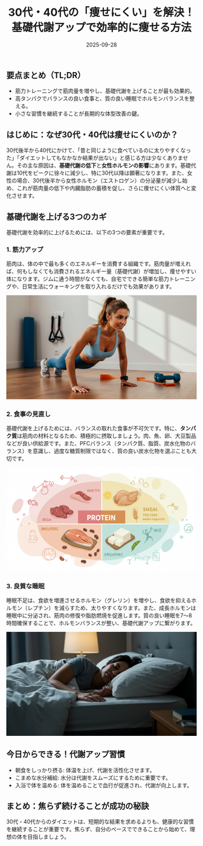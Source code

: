 ﻿---
title: "30代・40代の「痩せにくい」を解決！基礎代謝アップで効率的に痩せる方法"
date: 2025-09-28
tags: [ダイエット, 基礎代謝, エクササイズ, 筋トレ]
category: health
image: /ltb-blog/article_images/health/exercise.png
description: "30代・40代向けに、基礎代謝を上げて効率的に痩せるための筋トレ・食事・睡眠の実践的な方法を、持続しやすい習慣に落とし込みます。"
---
## 要点まとめ（TL;DR）

- 筋力トレーニングで筋肉量を増やし、基礎代謝を上げることが最も効果的。
- 高タンパクでバランスの良い食事と、質の良い睡眠でホルモンバランスを整える。
- 小さな習慣を継続することが長期的な体型改善の鍵。

## はじめに：なぜ30代・40代は痩せにくいのか？


30代後半から40代にかけて、「昔と同じように食べているのに太りやすくなった」「ダイエットしてもなかなか結果が出ない」と感じる方は少なくありません。その主な原因は、**基礎代謝の低下**と**女性ホルモンの影響**にあります。基礎代謝は10代をピークに徐々に減少し、特に30代以降は顕著になります。また、女性の場合、30代後半から女性ホルモン（エストロゲン）の分泌量が減少し始め、これが筋肉量の低下や内臓脂肪の蓄積を促し、さらに痩せにくい体質へと変化させます。

## 基礎代謝を上げる3つのカギ


基礎代謝を効率的に上げるためには、以下の3つの要素が重要です。

### 1. 筋力アップ

筋肉は、体の中で最も多くのエネルギーを消費する組織です。筋肉量が増えれば、何もしなくても消費されるエネルギー量（基礎代謝）が増加し、痩せやすい体になります。ジムに通う時間がなくても、自宅でできる簡単な筋力トレーニングや、日常生活にウォーキングを取り入れるだけでも効果があります。

![筋力アップのイメージ](/article_images/health/exercise.png)

### 2. 食事の見直し

基礎代謝を上げるためには、バランスの取れた食事が不可欠です。特に、**タンパク質**は筋肉の材料となるため、積極的に摂取しましょう。肉、魚、卵、大豆製品などが良い供給源です。また、PFCバランス（タンパク質、脂質、炭水化物のバランス）を意識し、過度な糖質制限ではなく、質の良い炭水化物を選ぶことも大切です。

![健康的な食事のイメージ](/article_images/health/healthy_meal1.png)

### 3. 良質な睡眠

睡眠不足は、食欲を増進させるホルモン（グレリン）を増やし、食欲を抑えるホルモン（レプチン）を減らすため、太りやすくなります。また、成長ホルモンは睡眠中に分泌され、筋肉の修復や脂肪燃焼を促進します。質の良い睡眠を7〜8時間確保することで、ホルモンバランスが整い、基礎代謝アップに繋がります。

![良質な睡眠のイメージ](/article_images/health/article1-1.png)

## 今日からできる！代謝アップ習慣


- 朝食をしっかり摂る: 体温を上げ、代謝を活性化させます。
- こまめな水分補給: 水分は代謝をスムーズにするために重要です。
- 入浴で体を温める: 体を温めることで血行が促進され、代謝が向上します。

## まとめ：焦らず続けることが成功の秘訣


30代・40代からのダイエットは、短期的な結果を求めるよりも、健康的な習慣を継続することが重要です。焦らず、自分のペースでできることから始めて、理想の体を目指しましょう。
